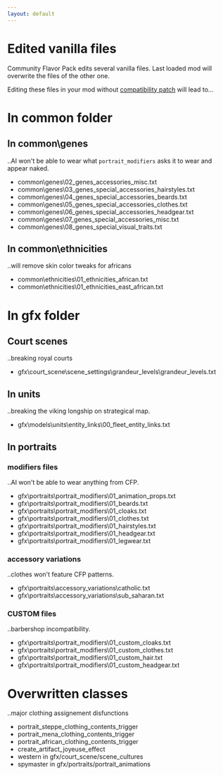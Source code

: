 ```yaml
---
layout: default
---
```


# Edited vanilla files

Community Flavor Pack edits several vanilla files.
Last loaded mod will overwrite the files of the other one.

Editing these files in your mod without [compatibility patch](/troubleshooting/in-compatibilities) will lead to...



# In common folder
## In common\genes
..AI won't be able to wear what `portrait_modifiers` asks it to wear and appear naked.
* common\genes\02_genes_accessories_misc.txt
* common\genes\03_genes_special_accessories_hairstyles.txt
* common\genes\04_genes_special_accessories_beards.txt
* common\genes\05_genes_special_accessories_clothes.txt
* common\genes\06_genes_special_accessories_headgear.txt
* common\genes\07_genes_special_accessories_misc.txt
* common\genes\08_genes_special_visual_traits.txt

## In common\ethnicities
..will remove skin color tweaks for africans
* common\ethnicities\01_ethnicities_african.txt
* common\ethnicities\01_ethnicities_east_african.txt



# In gfx folder
## Court scenes
..breaking royal courts
* gfx\court_scene\scene_settings\grandeur_levels\grandeur_levels.txt

## In units
..breaking the viking longship on strategical map.
* gfx\models\units\entity_links\00_fleet_entity_links.txt

## In portraits
### modifiers files
..AI won't be able to wear anything from CFP.
* gfx\portraits\portrait_modifiers\01_animation_props.txt
* gfx\portraits\portrait_modifiers\01_beards.txt
* gfx\portraits\portrait_modifiers\01_cloaks.txt
* gfx\portraits\portrait_modifiers\01_clothes.txt
* gfx\portraits\portrait_modifiers\01_hairstyles.txt
* gfx\portraits\portrait_modifiers\01_headgear.txt
* gfx\portraits\portrait_modifiers\01_legwear.txt

### accessory variations
..clothes won't feature CFP patterns.
* gfx\portraits\accessory_variations\catholic.txt
* gfx\portraits\accessory_variations\sub_saharan.txt

### CUSTOM files
..barbershop incompatibility.
* gfx\portraits\portrait_modifiers\01_custom_cloaks.txt
* gfx\portraits\portrait_modifiers\01_custom_clothes.txt
* gfx\portraits\portrait_modifiers\01_custom_hair.txt
* gfx\portraits\portrait_modifiers\01_custom_headgear.txt

# Overwritten classes
..major clothing assignement disfunctions
* portrait_steppe_clothing_contents_trigger
* portrait_mena_clothing_contents_trigger
* portrait_african_clothing_contents_trigger
* create_artifact_joyeuse_effect
* western in gfx/court_scene/scene_cultures
* spymaster in gfx/portraits/portrait_animations